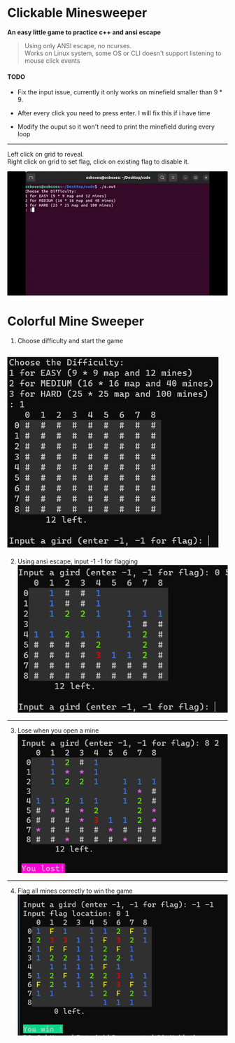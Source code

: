 
# Clickable Minesweeper
**An easy little game to practice c++ and ansi escape**  
> Using only ANSI escape, no ncurses.  
Works on Linux system, some OS or CLI doesn't support listening to mouse click events  
#### TODO 
* Fix the input issue, currently it only works on minefield smaller than $9 * 9$.

* After every click you need to press enter. I will fix this if i have time
* Modify the ouput so it won't need to print the minefield during every loop
---  
Left click on grid to reveal.  
Right click on grid to set flag, click on existing flag to disable it.

![game running](screenshots/clickable.gif)
# Colorful Mine Sweeper
1. Choose difficulty and start the game  
   
![](screenshots/start.png)
---
2. Using ansi escape, input -1 -1 for flagging  
![](screenshots/show_color.png)  
---
3. Lose when you open a mine  
![](screenshots/lose.png)
---
4. Flag all mines correctly to win the game  
![](screenshots/win.png)

